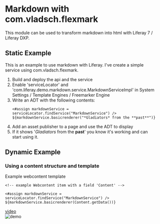 # Markdown with com.vladsch.flexmark
This module can be used to transform markdown into html with Liferay 7 / Liferay DXP.

## Static Example
This is an example to use markdown with Liferay.
I've create a simple service using com.vladsch.flexmark.

1. Build and deploy the api and the service
1. Enable 'serviceLocator' and 'com.liferay.demo.markdown.service.MarkdownServiceImpl' in System Settings / Template Engines / Freemarker Engine
1. Write an ADT with the following contents:
    ```
    <#assign markdownService = serviceLocator.findService("MarkdownService") />
    ${markdownService.basicrenderer("*Gladiators* from the **past**")}
    ```
1. Add an asset publisher to a page and use the ADT to display
1. If it shows '_Gladiators_ from the **past**' you know it's working and can start using it.
   
## Dynamic Example
### Using a content structure and template
 
Example webcontent template
   
```
<!-- example Webcontent item with a field 'Content' -->
   
<#assign markdownService = serviceLocator.findService("MarkdownService") /> 
${markdownService.basicrenderer(Content.getData())}
```
[video](markdown.mp4)  
![demo](markdown.gif "screenshot")
  

